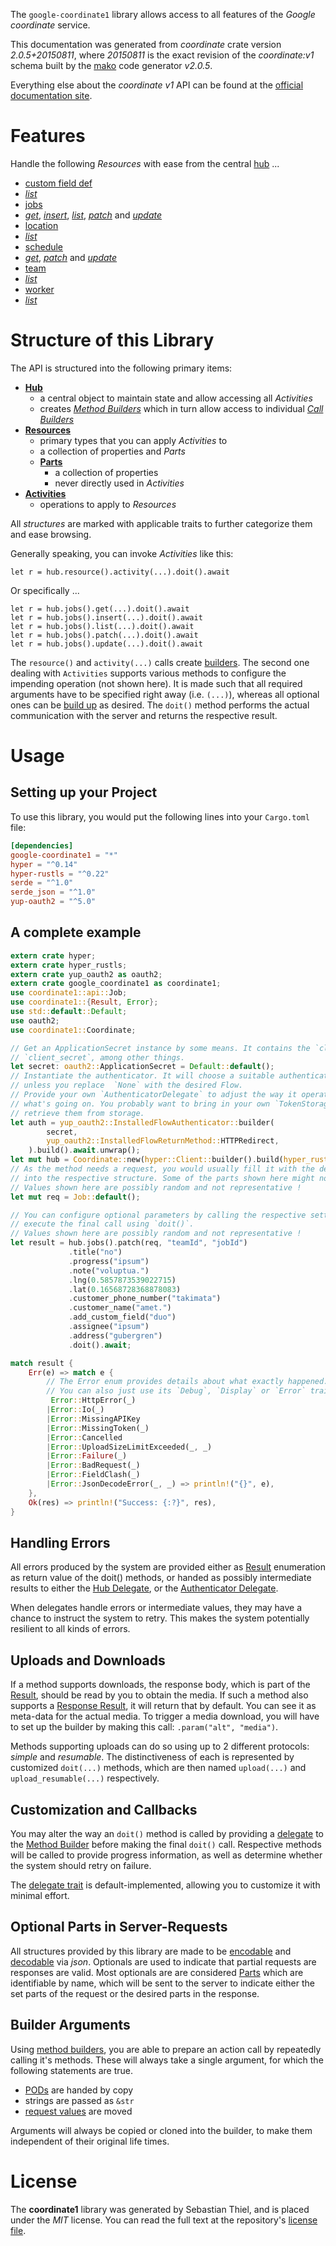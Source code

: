 <!---
DO NOT EDIT !
This file was generated automatically from 'src/mako/api/README.md.mako'
DO NOT EDIT !
-->
The `google-coordinate1` library allows access to all features of the *Google coordinate* service.

This documentation was generated from *coordinate* crate version *2.0.5+20150811*, where *20150811* is the exact revision of the *coordinate:v1* schema built by the [mako](http://www.makotemplates.org/) code generator *v2.0.5*.

Everything else about the *coordinate* *v1* API can be found at the
[official documentation site](https://developers.google.com/coordinate/).
# Features

Handle the following *Resources* with ease from the central [hub](https://docs.rs/google-coordinate1/2.0.5+20150811/google_coordinate1/Coordinate) ... 

* [custom field def](https://docs.rs/google-coordinate1/2.0.5+20150811/google_coordinate1/api::CustomFieldDef)
 * [*list*](https://docs.rs/google-coordinate1/2.0.5+20150811/google_coordinate1/api::CustomFieldDefListCall)
* [jobs](https://docs.rs/google-coordinate1/2.0.5+20150811/google_coordinate1/api::Job)
 * [*get*](https://docs.rs/google-coordinate1/2.0.5+20150811/google_coordinate1/api::JobGetCall), [*insert*](https://docs.rs/google-coordinate1/2.0.5+20150811/google_coordinate1/api::JobInsertCall), [*list*](https://docs.rs/google-coordinate1/2.0.5+20150811/google_coordinate1/api::JobListCall), [*patch*](https://docs.rs/google-coordinate1/2.0.5+20150811/google_coordinate1/api::JobPatchCall) and [*update*](https://docs.rs/google-coordinate1/2.0.5+20150811/google_coordinate1/api::JobUpdateCall)
* [location](https://docs.rs/google-coordinate1/2.0.5+20150811/google_coordinate1/api::Location)
 * [*list*](https://docs.rs/google-coordinate1/2.0.5+20150811/google_coordinate1/api::LocationListCall)
* [schedule](https://docs.rs/google-coordinate1/2.0.5+20150811/google_coordinate1/api::Schedule)
 * [*get*](https://docs.rs/google-coordinate1/2.0.5+20150811/google_coordinate1/api::ScheduleGetCall), [*patch*](https://docs.rs/google-coordinate1/2.0.5+20150811/google_coordinate1/api::SchedulePatchCall) and [*update*](https://docs.rs/google-coordinate1/2.0.5+20150811/google_coordinate1/api::ScheduleUpdateCall)
* [team](https://docs.rs/google-coordinate1/2.0.5+20150811/google_coordinate1/api::Team)
 * [*list*](https://docs.rs/google-coordinate1/2.0.5+20150811/google_coordinate1/api::TeamListCall)
* [worker](https://docs.rs/google-coordinate1/2.0.5+20150811/google_coordinate1/api::Worker)
 * [*list*](https://docs.rs/google-coordinate1/2.0.5+20150811/google_coordinate1/api::WorkerListCall)




# Structure of this Library

The API is structured into the following primary items:

* **[Hub](https://docs.rs/google-coordinate1/2.0.5+20150811/google_coordinate1/Coordinate)**
    * a central object to maintain state and allow accessing all *Activities*
    * creates [*Method Builders*](https://docs.rs/google-coordinate1/2.0.5+20150811/google_coordinate1/client::MethodsBuilder) which in turn
      allow access to individual [*Call Builders*](https://docs.rs/google-coordinate1/2.0.5+20150811/google_coordinate1/client::CallBuilder)
* **[Resources](https://docs.rs/google-coordinate1/2.0.5+20150811/google_coordinate1/client::Resource)**
    * primary types that you can apply *Activities* to
    * a collection of properties and *Parts*
    * **[Parts](https://docs.rs/google-coordinate1/2.0.5+20150811/google_coordinate1/client::Part)**
        * a collection of properties
        * never directly used in *Activities*
* **[Activities](https://docs.rs/google-coordinate1/2.0.5+20150811/google_coordinate1/client::CallBuilder)**
    * operations to apply to *Resources*

All *structures* are marked with applicable traits to further categorize them and ease browsing.

Generally speaking, you can invoke *Activities* like this:

```Rust,ignore
let r = hub.resource().activity(...).doit().await
```

Or specifically ...

```ignore
let r = hub.jobs().get(...).doit().await
let r = hub.jobs().insert(...).doit().await
let r = hub.jobs().list(...).doit().await
let r = hub.jobs().patch(...).doit().await
let r = hub.jobs().update(...).doit().await
```

The `resource()` and `activity(...)` calls create [builders][builder-pattern]. The second one dealing with `Activities` 
supports various methods to configure the impending operation (not shown here). It is made such that all required arguments have to be 
specified right away (i.e. `(...)`), whereas all optional ones can be [build up][builder-pattern] as desired.
The `doit()` method performs the actual communication with the server and returns the respective result.

# Usage

## Setting up your Project

To use this library, you would put the following lines into your `Cargo.toml` file:

```toml
[dependencies]
google-coordinate1 = "*"
hyper = "^0.14"
hyper-rustls = "^0.22"
serde = "^1.0"
serde_json = "^1.0"
yup-oauth2 = "^5.0"
```

## A complete example

```Rust
extern crate hyper;
extern crate hyper_rustls;
extern crate yup_oauth2 as oauth2;
extern crate google_coordinate1 as coordinate1;
use coordinate1::api::Job;
use coordinate1::{Result, Error};
use std::default::Default;
use oauth2;
use coordinate1::Coordinate;

// Get an ApplicationSecret instance by some means. It contains the `client_id` and 
// `client_secret`, among other things.
let secret: oauth2::ApplicationSecret = Default::default();
// Instantiate the authenticator. It will choose a suitable authentication flow for you, 
// unless you replace  `None` with the desired Flow.
// Provide your own `AuthenticatorDelegate` to adjust the way it operates and get feedback about 
// what's going on. You probably want to bring in your own `TokenStorage` to persist tokens and
// retrieve them from storage.
let auth = yup_oauth2::InstalledFlowAuthenticator::builder(
        secret,
        yup_oauth2::InstalledFlowReturnMethod::HTTPRedirect,
    ).build().await.unwrap();
let mut hub = Coordinate::new(hyper::Client::builder().build(hyper_rustls::HttpsConnector::with_native_roots()), auth);
// As the method needs a request, you would usually fill it with the desired information
// into the respective structure. Some of the parts shown here might not be applicable !
// Values shown here are possibly random and not representative !
let mut req = Job::default();

// You can configure optional parameters by calling the respective setters at will, and
// execute the final call using `doit()`.
// Values shown here are possibly random and not representative !
let result = hub.jobs().patch(req, "teamId", "jobId")
             .title("no")
             .progress("ipsum")
             .note("voluptua.")
             .lng(0.5857873539022715)
             .lat(0.16568728368878083)
             .customer_phone_number("takimata")
             .customer_name("amet.")
             .add_custom_field("duo")
             .assignee("ipsum")
             .address("gubergren")
             .doit().await;

match result {
    Err(e) => match e {
        // The Error enum provides details about what exactly happened.
        // You can also just use its `Debug`, `Display` or `Error` traits
         Error::HttpError(_)
        |Error::Io(_)
        |Error::MissingAPIKey
        |Error::MissingToken(_)
        |Error::Cancelled
        |Error::UploadSizeLimitExceeded(_, _)
        |Error::Failure(_)
        |Error::BadRequest(_)
        |Error::FieldClash(_)
        |Error::JsonDecodeError(_, _) => println!("{}", e),
    },
    Ok(res) => println!("Success: {:?}", res),
}

```
## Handling Errors

All errors produced by the system are provided either as [Result](https://docs.rs/google-coordinate1/2.0.5+20150811/google_coordinate1/client::Result) enumeration as return value of
the doit() methods, or handed as possibly intermediate results to either the 
[Hub Delegate](https://docs.rs/google-coordinate1/2.0.5+20150811/google_coordinate1/client::Delegate), or the [Authenticator Delegate](https://docs.rs/yup-oauth2/*/yup_oauth2/trait.AuthenticatorDelegate.html).

When delegates handle errors or intermediate values, they may have a chance to instruct the system to retry. This 
makes the system potentially resilient to all kinds of errors.

## Uploads and Downloads
If a method supports downloads, the response body, which is part of the [Result](https://docs.rs/google-coordinate1/2.0.5+20150811/google_coordinate1/client::Result), should be
read by you to obtain the media.
If such a method also supports a [Response Result](https://docs.rs/google-coordinate1/2.0.5+20150811/google_coordinate1/client::ResponseResult), it will return that by default.
You can see it as meta-data for the actual media. To trigger a media download, you will have to set up the builder by making
this call: `.param("alt", "media")`.

Methods supporting uploads can do so using up to 2 different protocols: 
*simple* and *resumable*. The distinctiveness of each is represented by customized 
`doit(...)` methods, which are then named `upload(...)` and `upload_resumable(...)` respectively.

## Customization and Callbacks

You may alter the way an `doit()` method is called by providing a [delegate](https://docs.rs/google-coordinate1/2.0.5+20150811/google_coordinate1/client::Delegate) to the 
[Method Builder](https://docs.rs/google-coordinate1/2.0.5+20150811/google_coordinate1/client::CallBuilder) before making the final `doit()` call. 
Respective methods will be called to provide progress information, as well as determine whether the system should 
retry on failure.

The [delegate trait](https://docs.rs/google-coordinate1/2.0.5+20150811/google_coordinate1/client::Delegate) is default-implemented, allowing you to customize it with minimal effort.

## Optional Parts in Server-Requests

All structures provided by this library are made to be [encodable](https://docs.rs/google-coordinate1/2.0.5+20150811/google_coordinate1/client::RequestValue) and 
[decodable](https://docs.rs/google-coordinate1/2.0.5+20150811/google_coordinate1/client::ResponseResult) via *json*. Optionals are used to indicate that partial requests are responses 
are valid.
Most optionals are are considered [Parts](https://docs.rs/google-coordinate1/2.0.5+20150811/google_coordinate1/client::Part) which are identifiable by name, which will be sent to 
the server to indicate either the set parts of the request or the desired parts in the response.

## Builder Arguments

Using [method builders](https://docs.rs/google-coordinate1/2.0.5+20150811/google_coordinate1/client::CallBuilder), you are able to prepare an action call by repeatedly calling it's methods.
These will always take a single argument, for which the following statements are true.

* [PODs][wiki-pod] are handed by copy
* strings are passed as `&str`
* [request values](https://docs.rs/google-coordinate1/2.0.5+20150811/google_coordinate1/client::RequestValue) are moved

Arguments will always be copied or cloned into the builder, to make them independent of their original life times.

[wiki-pod]: http://en.wikipedia.org/wiki/Plain_old_data_structure
[builder-pattern]: http://en.wikipedia.org/wiki/Builder_pattern
[google-go-api]: https://github.com/google/google-api-go-client

# License
The **coordinate1** library was generated by Sebastian Thiel, and is placed 
under the *MIT* license.
You can read the full text at the repository's [license file][repo-license].

[repo-license]: https://github.com/Byron/google-apis-rsblob/main/LICENSE.md
